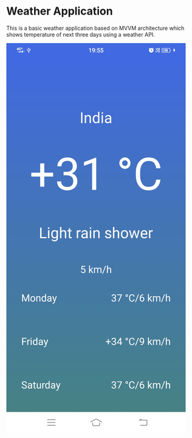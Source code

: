 # Weather Application

This is a basic weather application based on MVVM architecture which shows temperature of next three days using a weather API.

![1](/app/images/app.jpg)
